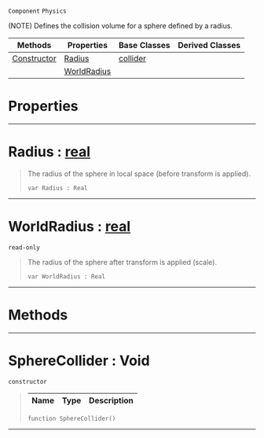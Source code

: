  `Component` `Physics`



(NOTE) Defines the collision volume for a sphere defined by a radius.

|Methods|Properties|Base Classes|Derived Classes|
|---|---|---|---|
|[ Constructor](https://github.com/ArendDanielek/ZeroDocsTest/blob/master/code_reference/class_reference/spherecollider.markdown#spherecollider-void)|[ Radius](https://github.com/ArendDanielek/ZeroDocsTest/blob/master/code_reference/class_reference/spherecollider.markdown#radius-zero-engine-docum)|[collider](https://github.com/ArendDanielek/ZeroDocsTest/blob/master/code_reference/class_reference/collider.markdown)| |
| |[ WorldRadius](https://github.com/ArendDanielek/ZeroDocsTest/blob/master/code_reference/class_reference/spherecollider.markdown#worldradius-zero-engine)| | |


 #  Properties


---  
 #  Radius : [real](https://github.com/ArendDanielek/ZeroDocsTest/blob/master/code_reference/zilch_base_types/real.markdown)

> The radius of the sphere in local space (before transform is applied).
> ``` lang=cpp, name=Zilch
> var Radius : Real


---  
 #  WorldRadius : [real](https://github.com/ArendDanielek/ZeroDocsTest/blob/master/code_reference/zilch_base_types/real.markdown)

 `read-only`

> The radius of the sphere after transform is applied (scale).
> ``` lang=cpp, name=Zilch
> var WorldRadius : Real


---  
 #  Methods


---  
 #  SphereCollider : Void

 `constructor`

> 
> |Name|Type|Description|
> |---|---|---|
> ``` lang=cpp, name=Zilch
> function SphereCollider()
> ``` 


---  
 
  
  
  
  
  
  
  

 